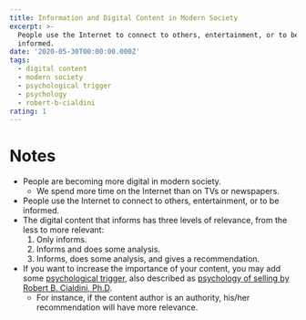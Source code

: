 ```yaml
---
title: Information and Digital Content in Modern Society
excerpt: >-
  People use the Internet to connect to others, entertainment, or to be
  informed.
date: '2020-05-30T00:00:00.000Z'
tags:
  - digital content
  - modern society
  - psychological trigger
  - psychology
  - robert-b-cialdini
rating: 1
---
```


# Notes

* People are becoming more digital in modern society.
  * We spend more time on the Internet than on TVs or newspapers.
* People use the Internet to connect to others, entertainment, or to be informed.
* The digital content that informs has three levels of relevance, from the less to more relevant:
  1. Only informs.
  2. Informs and does some analysis.
  3. Informs, does some analysis, and gives a recommendation.
* If you want to increase the importance of your content, you may add some [psychological trigger](https://github.com/arantespp/arantespp.com/tree/b6972d031c3b14786c74e4cbe8941b4cc5f36c0f/zettelkasten/psychological-trigger.md), also described as [psychology of selling by Robert B. Cialdini, Ph.D](https://github.com/arantespp/arantespp.com/tree/b6972d031c3b14786c74e4cbe8941b4cc5f36c0f/zettelkasten/-robert-b-cialdinis-psychology-of-selling.md).
  * For instance, if the content author is an authority, his/her recommendation will have more relevance.

